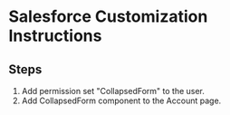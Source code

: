 # Salesforce Customization Instructions

## Steps

1. Add permission set "CollapsedForm" to the user.
2. Add CollapsedForm component to the Account page.
